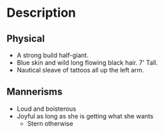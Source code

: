 # Description
## Physical
* A strong build half-giant.
* Blue skin and wild long flowing black hair. 7' Tall.
* Nautical sleave of tattoos all up the left arm. 
## Mannerisms
* Loud and boisterous
* Joyful as long as she is getting what she wants
	* Stern otherwise